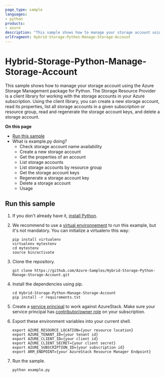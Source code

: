 ```yaml
---
page_type: sample
languages:
- python
products:
- azure
description: "This sample shows how to manage your storage account using the Azure Storage Management package for Python."
urlFragment: Hybrid-Storage-Python-Manage-Storage-Account
---
```


# Hybrid-Storage-Python-Manage-Storage-Account

This sample shows how to manage your storage account using the Azure Storage Management package for Python. The Storage Resource Provider is a client library for working with the storage accounts in your Azure subscription. Using the client library, you can create a new storage account, read its properties, list all storage accounts in a given subscription or resource group, read and regenerate the storage account keys, and delete a storage account.  

**On this page**

- [Run this sample](#run)
- What is example.py doing?
    - Check storage account name availability
    - Create a new storage account
    - Get the properties of an account
    - List storage accounts
    - List storage accounts by resource group
    - Get the storage account keys
    - Regenerate a storage account key
    - Delete a storage account
    - Usage

<a id="run"></a>
## Run this sample

1. If you don't already have it, [install Python](https://www.python.org/downloads/).

1. We recommend to use a [virtual environnement](https://docs.python.org/3/tutorial/venv.html) to run this example, but it's not mandatory. You can initialize a virtualenv this way:

    ```
    pip install virtualenv
    virtualenv mytestenv
    cd mytestenv
    source bin/activate
    ```

1. Clone the repository.

    ```
    git clone https://github.com/Azure-Samples/Hybrid-Storage-Python-Manage-Storage-Account.git
    ```

1. Install the dependencies using pip.

    ```
    cd Hybrid-Storage-Python-Manage-Storage-Account
    pip install -r requirements.txt
    ```

1. Create a [service principal](https://docs.microsoft.com/en-us/azure/azure-stack/azure-stack-create-service-principals) to work against AzureStack. Make sure your service principal has [contributor/owner role](https://docs.microsoft.com/en-us/azure/azure-stack/azure-stack-create-service-principals#assign-role-to-service-principal) on your subscription.

1. Export these environment variables into your current shell. 

    ```
    export AZURE_RESOURCE_LOCATION={your resource location}
    export AZURE_TENANT_ID={your tenant id}
    export AZURE_CLIENT_ID={your client id}
    export AZURE_CLIENT_SECRET={your client secret}
    export AZURE_SUBSCRIPTION_ID={your subscription id}
    export ARM_ENDPOINT={your AzureStack Resource Manager Endpoint}
    ```

1. Run the sample.

    ```
    python example.py
    ```

